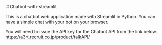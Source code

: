 ＃Chatbot-with-streamlit

This is a chatbot web application made with Streamlit in Python. You can have a simple chat with your bot on your browser.

You will need to issue the API key for the Chatbot API from the link below.
https://a3rt.recruit.co.jp/product/talkAPI/
